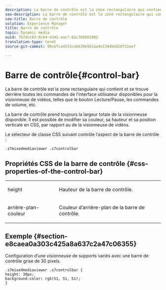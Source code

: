 ```yaml
---
description: La barre de contrôle est la zone rectangulaire qui contient et se trouve derrière toutes les commandes de l’interface utilisateur disponibles pour la visionneuse de vidéos, telles que le bouton Lecture/Pause, les commandes de volume, etc.
seo-description: La barre de contrôle est la zone rectangulaire qui contient et se trouve derrière toutes les commandes de l’interface utilisateur disponibles pour la visionneuse de vidéos, telles que le bouton Lecture/Pause, les commandes de volume, etc.
seo-title: Barre de contrôle
solution: Experience Manager
title: Barre de contrôle
topic: Dynamic media
uuid: 7b7dccb3-6c64-4342-aac7-82c769561902
translation-type: tm+mt
source-git-commit: 90cbfca4533ca6639e561aa4e1344bdd20731eef

---
```



# Barre de contrôle{#control-bar}

La barre de contrôle est la zone rectangulaire qui contient et se trouve derrière toutes les commandes de l’interface utilisateur disponibles pour la visionneuse de vidéos, telles que le bouton Lecture/Pause, les commandes de volume, etc.

<!--<a id="section_061E550C1C1D4DB2BD663A898895B38C"></a>-->

La barre de contrôle prend toujours la largeur totale de la visionneuse disponible. Il est possible de modifier sa couleur, sa hauteur et sa position verticale en CSS, par rapport au  de la visionneuse de vidéos.

Le sélecteur de classe CSS suivant contrôle l’aspect de la barre de contrôle :

```
.s7mixedmediaviewer .s7controlbar
```

## Propriétés CSS de la barre de contrôle {#css-properties-of-the-control-bar}

<table id="table_C48C56E696304C9BAFEE71BA9EA9A174"> 
 <tbody> 
  <tr> 
   <td colname="col1"> <p> <span class="codeph"> height </span> </p> </td> 
   <td colname="col2"> <p>Hauteur de la barre de contrôle. </p> </td> 
  </tr> 
  <tr> 
   <td colname="col1"> <p> <span class="codeph"> arrière-plan-couleur </span> </p> </td> 
   <td colname="col2"> <p>Couleur d’arrière-plan de la barre de contrôle. </p> </td> 
  </tr> 
 </tbody> 
</table>

## Exemple {#section-e8caea0a303c425a8a637c2a47c06355}

Configuration d’une visionneuse de supports variés avec une barre de contrôle grise de 30 pixels.

```
.s7mixedmediaviewer .s7controlbar {  
height: 30px; 
background-color: rgb(51, 51, 51); 
}
```

